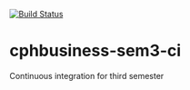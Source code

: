 [![Build Status](https://travis-ci.org/Cocio93/ContinousTest.svg?branch=master)](https://travis-ci.org/Cocio93/ContinousTest)

# cphbusiness-sem3-ci
Continuous integration for third semester

